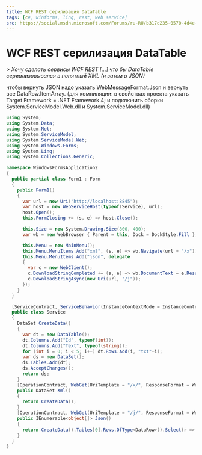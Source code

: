 ```yaml
---
title: WCF REST серилизация DataTable
tags: [c#, winforms, linq, rest, web service]
src: https://social.msdn.microsoft.com/Forums/ru-RU/b317d235-0570-4d4e-b87e-04a771b4f022/wcf-rest-datatable?forum=aspnetru
---
```

# WCF REST серилизация DataTable
*> Хочу сделать сервисы WCF REST [...] что бы DataTable сериализовывался в понятный XML (и затем в JSON)*

чтобы вернуть JSON надо указать WebMessageFormat.Json и вернуть все DataRow.ItemArray.
 (для компиляции: в свойствах проекта указать Target Framework = .NET Framework 4;
 и подключить сборки System.ServiceModel.Web.dll и System.ServiceModel.dll)
```c#
using System;
using System.Data;
using System.Net;
using System.ServiceModel;
using System.ServiceModel.Web;
using System.Windows.Forms;
using System.Linq;
using System.Collections.Generic;

namespace WindowsFormsApplication2
{
  public partial class Form1 : Form
  {
    public Form1()
    {
      var url = new Uri("http://localhost:8845");
      var host = new WebServiceHost(typeof(Service), url);
      host.Open();
      this.FormClosing += (s, e) => host.Close();

      this.Size = new System.Drawing.Size(800, 400);
      var wb = new WebBrowser { Parent = this, Dock = DockStyle.Fill };

      this.Menu = new MainMenu();
      this.Menu.MenuItems.Add("xml", (s, e) => wb.Navigate(url + "/x"));
      this.Menu.MenuItems.Add("json", delegate
      {
        var c = new WebClient();
        c.DownloadStringCompleted += (s, e) => wb.DocumentText = e.Result;
        c.DownloadStringAsync(new Uri(url, "/j"));
      });
    }
  }

  [ServiceContract, ServiceBehavior(InstanceContextMode = InstanceContextMode.Single)]
  public class Service
  {
    DataSet CreateData()
    {
      var dt = new DataTable();
      dt.Columns.Add("Id", typeof(int));
      dt.Columns.Add("Text", typeof(string));
      for (int i = 0; i < 5; i++) dt.Rows.Add(i, "txt"+i);
      var ds = new DataSet();
      ds.Tables.Add(dt);
      ds.AcceptChanges();
      return ds;
    }
    [OperationContract, WebGet(UriTemplate = "/x/", ResponseFormat = WebMessageFormat.Xml)]
    public DataSet Xml()
    {
      return CreateData();
    }
    [OperationContract, WebGet(UriTemplate = "/j/", ResponseFormat = WebMessageFormat.Json)]
    public IEnumerable<object[]> Json()
    {
      return CreateData().Tables[0].Rows.OfType<DataRow>().Select(r => r.ItemArray);
    }
  }
}
```